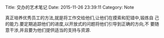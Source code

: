 Title: 交办的艺术笔记
Date: 2015-11-26 23:39:11
Category: Note

真正培养优秀员工的方法,就是将工作交给他们,让他们在摸索和犯错中,锻炼自
己的能力.要定期追踪他们的进度,以开放式的问题将他们引导到正确的方向,不
要随意干涉,并且要为他们提供适当的支持与资源.

